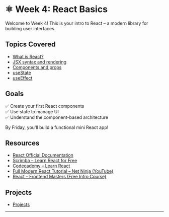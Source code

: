 # ⚛️ Week 4: React Basics

Welcome to Week 4! This is your intro to React – a modern library for building user interfaces.

## Topics Covered

- [What is React?](./materials/01-react/)
- [JSX syntax and rendering](./materials/02-jsx-render/)
- [Components and props](./materials/03-components-props/)
- [useState](./materials/04-use-state/)
- [useEffect](./materials/05-use-effect/)

## Goals

✅ Create your first React components  
✅ Use state to manage UI  
✅ Understand the component-based architecture

By Friday, you'll build a functional mini React app!

## Resources

- [React Official Documentation](https://react.dev/)
- [Scrimba – Learn React for Free](https://scrimba.com/learn/learnreact)
- [Codecademy – Learn React](https://www.codecademy.com/learn/react-101)
- [Full Modern React Tutorial – Net Ninja (YouTube)](https://www.youtube.com/playlist?list=PL4cUxeGkcC9gXdVXVJBmHpSI7zCEcjLUX)
- [React – Frontend Masters (Free Intro Course)](https://frontendmasters.com/courses/react/)

## Projects

- [Projects](./projects/README.md)

---
